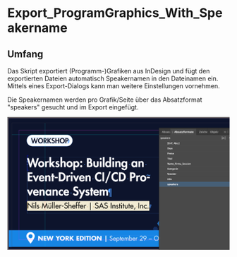 # Export_ProgramGraphics_With_Speakername

## Umfang
Das Skript exportiert (Programm-)Grafiken aus InDesign und fügt den exportierten Dateien automatisch Speakernamen in den Dateinamen ein. Mittels eines Export-Dialogs kann man weitere Einstellungen vornehmen.

Die Speakernamen werden pro Grafik/Seite über das Absatzformat "speakers" gesucht und im Export eingefügt.

![alt text](https://github.com/mschuetze/Export_ProgramGraphics_With_Speakername/blob/main/image1.png)